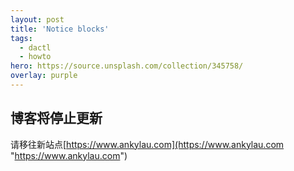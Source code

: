 ```yaml
---
layout: post
title: 'Notice blocks'
tags:
  - dactl
  - howto
hero: https://source.unsplash.com/collection/345758/
overlay: purple
---
```


## 博客将停止更新  
请移往新站点[https://www.ankylau.com](https://www.ankylau.com "https://www.ankylau.com")